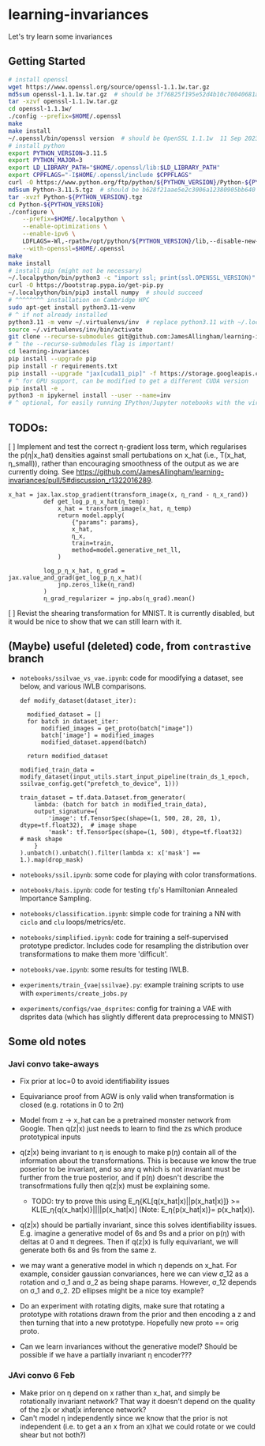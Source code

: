 # learning-invariances
Let's try learn some invariances 

## Getting Started

```bash
# install openssl
wget https://www.openssl.org/source/openssl-1.1.1w.tar.gz
md5sum openssl-1.1.1w.tar.gz  # should be 3f76825f195e52d4b10c70040681a275
tar -xzvf openssl-1.1.1w.tar.gz
cd openssl-1.1.1w/
./config --prefix=$HOME/.openssl
make
make install
~/.openssl/bin/openssl version  # should be OpenSSL 1.1.1w  11 Sep 2023
# install python
export PYTHON_VERSION=3.11.5
export PYTHON_MAJOR=3
export LD_LIBRARY_PATH="$HOME/.openssl/lib:$LD_LIBRARY_PATH"
export CPPFLAGS="-I$HOME/.openssl/include $CPPFLAGS"
curl -O https://www.python.org/ftp/python/${PYTHON_VERSION}/Python-${PYTHON_VERSION}.tgz
md5sum Python-3.11.5.tgz  # should be b628f21aae5e2c3006a12380905bb640
tar -xvzf Python-${PYTHON_VERSION}.tgz
cd Python-${PYTHON_VERSION}
./configure \
    --prefix=$HOME/.localpython \
    --enable-optimizations \
    --enable-ipv6 \
    LDFLAGS=-Wl,-rpath=/opt/python/${PYTHON_VERSION}/lib,--disable-new-dtags \
    --with-openssl=$HOME/.openssl
make
make install
# install pip (might not be necessary)
~/.localpython/bin/python3 -c "import ssl; print(ssl.OPENSSL_VERSION)"  # should be OpenSSL 1.1.1w  11 Sep 2023
curl -O https://bootstrap.pypa.io/get-pip.py
~/.localpython/bin/pip3 install numpy  # should succeed
# ^^^^^^^^ installation on Cambridge HPC
sudo apt-get install python3.11-venv
# ^ if not already installed
python3.11 -m venv ~/.virtualenvs/inv  # replace python3.11 with ~/.localpython/bin/python3.11 if necessary
source ~/.virtualenvs/inv/bin/activate
git clone --recurse-submodules git@github.com:JamesAllingham/learning-invariances.git
# ^ the --recurse-submodules flag is important!
cd learning-invariances
pip install --upgrade pip
pip install -r requirements.txt
pip install --upgrade "jax[cuda11_pip]" -f https://storage.googleapis.com/jax-releases/jax_cuda_releases.html
# ^ for GPU support, can be modified to get a different CUDA version
pip install -e .
python3 -m ipykernel install --user --name=inv
# ^ optional, for easily running IPython/Jupyter notebooks with the virtual env.
```

## TODOs:

  [ ] Implement and test the correct η-gradient loss term, which regularises the p(η|x_hat) densities against small pertubations on x_hat (i.e., T(x_hat, η_small)), rather than encouraging smoothness of the output as we are currently doing. See https://github.com/JamesAllingham/learning-invariances/pull/5#discussion_r1322016289.
  ```
  x_hat = jax.lax.stop_gradient(transform_image(x, η_rand - η_x_rand))
            def get_log_p_η_x_hat(η_temp):
                x_hat = transform_image(x_hat, η_temp)
                return model.apply(
                    {"params": params},
                    x_hat,
                    η_x,
                    train=train,
                    method=model.generative_net_ll,
                )

            log_p_η_x_hat, η_grad = jax.value_and_grad(get_log_p_η_x_hat)(
                jnp.zeros_like(η_rand)
            )
            η_grad_regularizer = jnp.abs(η_grad).mean()
  ```
  [ ] Revist the shearing transformation for MNIST. It is currently disabled, but it would be nice to show that we can still learn with it.

## (Maybe) useful (deleted) code, from `contrastive` branch

 - `notebooks/ssilvae_vs_vae.ipynb`: code for moodifying a dataset, see below, and various IWLB comparisons.

    ```
    def modify_dataset(dataset_iter):

      modified_dataset = []
      for batch in dataset_iter:
          modified_images = get_proto(batch["image"])
          batch['image'] = modified_images
          modified_dataset.append(batch)

      return modified_dataset

    modified_train_data = modify_dataset(input_utils.start_input_pipeline(train_ds_1_epoch, ssilvae_config.get("prefetch_to_device", 1)))

    train_dataset = tf.data.Dataset.from_generator(
        lambda: (batch for batch in modified_train_data),
        output_signature={
            'image': tf.TensorSpec(shape=(1, 500, 28, 28, 1), dtype=tf.float32),  # image shape
            'mask': tf.TensorSpec(shape=(1, 500), dtype=tf.float32)    # mask shape
        }
    ).unbatch().unbatch().filter(lambda x: x['mask'] == 1.).map(drop_mask)
    ```

  - `notebooks/ssil.ipynb`: some code for playing with color transformations.
  - `notebooks/hais.ipynb`: code for testing `tfp`'s Hamiltonian Annealed Importance Sampling.
  - `notebooks/classification.ipynb`: simple code for training a NN with `ciclo` and `clu` loops/metrics/etc.
  - `notebooks/simplified.ipynb`: code for training a self-supervised prototype predictor. Includes code for resampling the distribution over transformations to make them more 'difficult'. 
  - `notebooks/vae.ipynb`: some results for testing IWLB.
  - `experiments/train_{vae|ssilvae}.py`: example training scripts to use with `experiments/create_jobs.py`
  - `experiments/configs/vae_dsprites`: config for training a VAE with dsprites data (which has slightly different data preprocessing to MNIST)

## Some old notes

### Javi convo take-aways

  - Fix prior at loc=0 to avoid identifiability issues
  - Equivariance proof from AGW is only valid when transformation is closed (e.g. rotations in 0 to 2π)
  - Model from z -> x_hat can be a pretrained monster network from Google. Then q(z|x) just needs to learn to find the zs which produce prototypical inputs
  - q(z|x) being invariant to η is enough to make p(η) contain all of the information about the transformations. This is because we know the true poserior to be invariant, and so any q which is not invariant must be further from the true posterior, and if p(η) doesn't describe the transofrmations fully then q(z|x) must be explaining some. 
    - TODO: try to prove this using E_η{KL[q(x_hat|x)||p(x_hat|x)]} >= KL[E_η{q(x_hat|x)}||||p(x_hat|x)] (Note: E_η{p(x_hat|x)}= p(x_hat|x)).
  - q(z|x) should be partially invariant, since this solves identifiability issues. E.g. imagine a generative model of 6s and 9s and a prior on p(η) with deltas at 0 and π degrees. Then if q(z|x) is fully equivariant, we will generate both 6s and 9s from the same z. 
  - we may want a generative model in which η depends on x_hat. For example, consider gaussian convariances, here we can view σ_12 as a rotation and σ_1 and σ_2 as being shape params. However, σ_12 depends on σ_1 and σ_2. 2D ellipses might be a nice toy example? 
  - Do an experiment with rotating digits, make sure that rotating a prototype with rotations drawn from the prior and then encoding a z and then turning that into a new prototype. Hopefully new proto == orig proto.

  - Can we learn invariances without the generative model? Should be possible if we have a partially invariant η encoder???


### JAvi convo 6 Feb

  - Make prior on η depend on x rather than x_hat, and simply be rotationally invariant network? That way it doesn't depend on the quality of the z|x or xhat|x inference network? 
  - Can't model η independently since we know that the prior is not independent (i.e. to get a an x from an x)hat we could rotate or we could shear but not both?)
